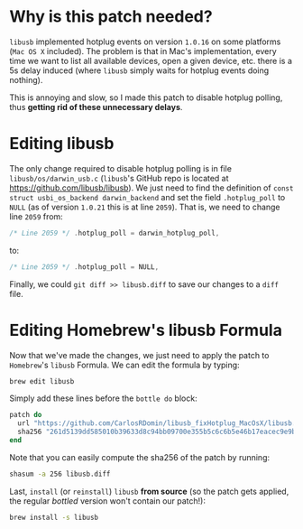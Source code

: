 # Why is this patch needed?
`libusb` implemented hotplug events on version `1.0.16` on some platforms (`Mac OS X` included). The problem is that in Mac's implementation, every time we want to list all available devices, open a given device, etc. there is a 5s delay induced (where `libusb` simply waits for hotplug events doing nothing).

This is annoying and slow, so I made this patch to disable hotplug polling, thus **getting rid of these unnecessary delays**.


# Editing libusb
The only change required to disable hotplug polling is in file `libusb/os/darwin_usb.c` (`libusb`'s GitHub repo is located at https://github.com/libusb/libusb). We just need to find the definition of `const struct usbi_os_backend darwin_backend` and set the field `.hotplug_poll` to `NULL`  (as of version `1.0.21` this is at line `2059`). That is, we need to change line `2059` from:
```c
/* Line 2059 */ .hotplug_poll = darwin_hotplug_poll,
```
to:
```c
/* Line 2059 */ .hotplug_poll = NULL,
```

Finally, we could `git diff >> libusb.diff` to save our changes to a `diff` file.

# Editing Homebrew's libusb Formula
Now that we've made the changes, we just need to apply the patch to `Homebrew`'s `libusb` Formula. We can edit the formula by typing:
```sh
brew edit libusb
```

Simply add these lines before the `bottle do` block:
```ruby
patch do
  url "https://github.com/CarlosRDomin/libusb_fixHotplug_MacOsX/libusb.diff"
  sha256 "261d5139dd585010b39633d8c94bb09700e355b5c6c6b5e46b17eacec9e9b6fb"
end
```

Note that you can easily compute the sha256 of the patch by running:
```sh
shasum -a 256 libusb.diff
```

Last, `install` (or `reinstall`) `libusb` **from source** (so the patch gets applied, the regular *bottled* version won't contain our patch!):
```sh
brew install -s libusb
```
